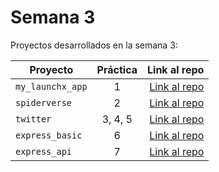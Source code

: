 # Semana 3 

Proyectos desarrollados en la semana 3:

| Proyecto | Práctica | Link al repo |
| ------------- |:-------------:| -----:|
|`my_launchx_app`|1|[Link al repo](https://github.com/DiegoGarciaG00/my_launch_app/tree/main)|
|`spiderverse`|2|[Link al repo](https://github.com/DiegoGarciaG00/spiderverse/tree/main)|
|`twitter`|3, 4, 5|[Link al repo](https://github.com/DiegoGarciaG00/twitter/tree/main)|
|`express_basic`|6|[Link al repo](https://github.com/DiegoGarciaG00/express_basic/tree/main)|
|`express_api`|7|[Link al repo](https://github.com/DiegoGarciaG00/express_api/tree/main)|
